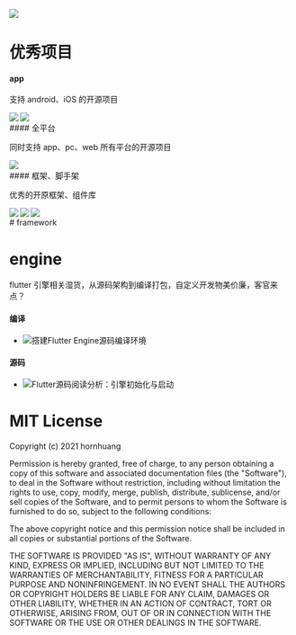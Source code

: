 ![](https://github.com/hornhuang/PictureRepository/blob/master/flutter_interviews/image_01.png)

# 优秀项目

#### app

支持 android、iOS 的开源项目

<a href="https://github.com/simplezhli/flutter_deer">
  <img align="left" src="https://github-readme-stats.anuraghazra1.vercel.app/api/pin/?username=simplezhli&repo=flutter_deer&show_icons=true&title_color=ffffff&icon_color=79ff97&text_color=9f9f9f&bg_color=151515" />
</a>

<a href="https://github.com/CarGuo/gsy_github_app_flutter">
  <img align="left" src="https://github-readme-stats.anuraghazra1.vercel.app/api/pin/?username=CarGuo&repo=gsy_github_app_flutter&show_icons=true&title_color=ffffff&icon_color=79ff97&text_color=9f9f9f&bg_color=151515" />
</a>

</br>
#### 全平台

同时支持 app、pc、web 所有平台的开源项目

<a href="https://github.com/gskinnerTeam/flutter-folio">
  <img align="left" src="https://github-readme-stats.anuraghazra1.vercel.app/api/pin/?username=gskinnerTeam&repo=flutter-folio&show_icons=true&title_color=ffffff&icon_color=79ff97&text_color=9f9f9f&bg_color=151515" />
</a>

</br>
#### 框架、脚手架

优秀的开原框架、组件库

<a href="https://github.com/jonataslaw/getx">
  <img align="left" src="https://github-readme-stats.anuraghazra1.vercel.app/api/pin/?username=jonataslaw&repo=getx&show_icons=true&title_color=ffffff&icon_color=79ff97&text_color=9f9f9f&bg_color=151515" />
</a>

<a href="https://github.com/bytedance/flutter_ume">
  <img align="left" src="https://github-readme-stats.anuraghazra1.vercel.app/api/pin/?username=bytedance&repo=flutter_ume&show_icons=true&title_color=ffffff&icon_color=79ff97&text_color=9f9f9f&bg_color=151515" />
</a>

<a href="https://github.com/alibaba/flutter_boost">
  <img align="left" src="https://github-readme-stats.anuraghazra1.vercel.app/api/pin/?username=alibaba&repo=flutter_boost&show_icons=true&title_color=ffffff&icon_color=79ff97&text_color=9f9f9f&bg_color=151515" />
</a>

</br>
# framework


# engine
flutter 引擎相关湿货，从源码架构到编译打包，自定义开发物美价廉，客官来点？

#### 编译
- ![搭建Flutter Engine源码编译环境](http://gityuan.com/2019/08/03/flutter_engine_setup/)

#### 源码
- ![Flutter源码阅读分析：引擎初始化与启动](https://blog.csdn.net/dongzhong1990/article/details/105678124)

# MIT License

Copyright (c) 2021 hornhuang

Permission is hereby granted, free of charge, to any person obtaining a copy
of this software and associated documentation files (the "Software"), to deal
in the Software without restriction, including without limitation the rights
to use, copy, modify, merge, publish, distribute, sublicense, and/or sell
copies of the Software, and to permit persons to whom the Software is
furnished to do so, subject to the following conditions:

The above copyright notice and this permission notice shall be included in all
copies or substantial portions of the Software.

THE SOFTWARE IS PROVIDED "AS IS", WITHOUT WARRANTY OF ANY KIND, EXPRESS OR
IMPLIED, INCLUDING BUT NOT LIMITED TO THE WARRANTIES OF MERCHANTABILITY,
FITNESS FOR A PARTICULAR PURPOSE AND NONINFRINGEMENT. IN NO EVENT SHALL THE
AUTHORS OR COPYRIGHT HOLDERS BE LIABLE FOR ANY CLAIM, DAMAGES OR OTHER
LIABILITY, WHETHER IN AN ACTION OF CONTRACT, TORT OR OTHERWISE, ARISING FROM,
OUT OF OR IN CONNECTION WITH THE SOFTWARE OR THE USE OR OTHER DEALINGS IN THE
SOFTWARE.

